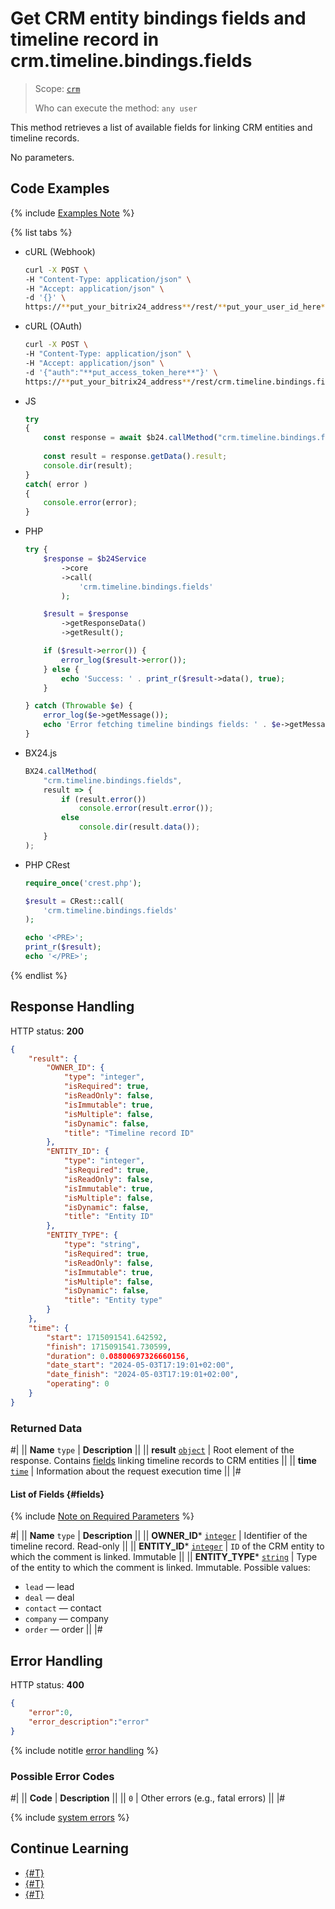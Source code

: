 # Get CRM entity bindings fields and timeline record in crm.timeline.bindings.fields

> Scope: [`crm`](../../../scopes/permissions.md)
>
> Who can execute the method: `any user`

This method retrieves a list of available fields for linking CRM entities and timeline records.

No parameters.

## Code Examples

{% include [Examples Note](../../../../_includes/examples.md) %}

{% list tabs %}

- cURL (Webhook)

    ```bash
    curl -X POST \
    -H "Content-Type: application/json" \
    -H "Accept: application/json" \
    -d '{}' \
    https://**put_your_bitrix24_address**/rest/**put_your_user_id_here**/**put_your_webhook_here**/crm.timeline.bindings.fields
    ```

- cURL (OAuth)

    ```bash
    curl -X POST \
    -H "Content-Type: application/json" \
    -H "Accept: application/json" \
    -d '{"auth":"**put_access_token_here**"}' \
    https://**put_your_bitrix24_address**/rest/crm.timeline.bindings.fields
    ```

- JS

    ```js
    try
    {
    	const response = await $b24.callMethod("crm.timeline.bindings.fields");
    	
    	const result = response.getData().result;
    	console.dir(result);
    }
    catch( error )
    {
    	console.error(error);
    }
    ```

- PHP

    ```php
    try {
        $response = $b24Service
            ->core
            ->call(
                'crm.timeline.bindings.fields'
            );
    
        $result = $response
            ->getResponseData()
            ->getResult();
    
        if ($result->error()) {
            error_log($result->error());
        } else {
            echo 'Success: ' . print_r($result->data(), true);
        }
    
    } catch (Throwable $e) {
        error_log($e->getMessage());
        echo 'Error fetching timeline bindings fields: ' . $e->getMessage();
    }
    ```

- BX24.js

    ```js
    BX24.callMethod(
        "crm.timeline.bindings.fields",
        result => {
            if (result.error())
                console.error(result.error());
            else
                console.dir(result.data());
        }
    );
    ```

- PHP CRest

    ```php
    require_once('crest.php');

    $result = CRest::call(
        'crm.timeline.bindings.fields'
    );

    echo '<PRE>';
    print_r($result);
    echo '</PRE>';
    ```

{% endlist %}

## Response Handling

HTTP status: **200**

```json
{
    "result": {
        "OWNER_ID": {
            "type": "integer",
            "isRequired": true,
            "isReadOnly": false,
            "isImmutable": true,
            "isMultiple": false,
            "isDynamic": false,
            "title": "Timeline record ID"
        },
        "ENTITY_ID": {
            "type": "integer",
            "isRequired": true,
            "isReadOnly": false,
            "isImmutable": true,
            "isMultiple": false,
            "isDynamic": false,
            "title": "Entity ID"
        },
        "ENTITY_TYPE": {
            "type": "string",
            "isRequired": true,
            "isReadOnly": false,
            "isImmutable": true,
            "isMultiple": false,
            "isDynamic": false,
            "title": "Entity type"
        }
    },
    "time": {
        "start": 1715091541.642592,
        "finish": 1715091541.730599,
        "duration": 0.08800697326660156,
        "date_start": "2024-05-03T17:19:01+02:00",
        "date_finish": "2024-05-03T17:19:01+02:00",
        "operating": 0
    }
}
```

### Returned Data

#|
|| **Name**
`type` | **Description** ||
|| **result**
[`object`](../../../data-types.md) | Root element of the response. Contains [fields](#fields) linking timeline records to CRM entities ||
|| **time**
[`time`](../../../data-types.md) | Information about the request execution time ||
|#

#### List of Fields {#fields}

{% include [Note on Required Parameters](../../../../_includes/required.md) %}

#|
|| **Name**
`type` | **Description** ||
|| **OWNER_ID***
[`integer`](../../../data-types.md) | Identifier of the timeline record. Read-only ||
|| **ENTITY_ID***
[`integer`](../../../data-types.md) | `ID` of the CRM entity to which the comment is linked. Immutable ||
|| **ENTITY_TYPE***
[`string`](../../../data-types.md) | Type of the entity to which the comment is linked. Immutable. Possible values:
- `lead` — lead
- `deal` — deal
- `contact` — contact
- `company` — company
- `order` — order
  ||
|#

## Error Handling

HTTP status: **400**

```json
{
    "error":0,
    "error_description":"error"
}
```

{% include notitle [error handling](../../../../_includes/error-info.md) %}

### Possible Error Codes

#|
|| **Code** | **Description** ||
|| `0` | Other errors (e.g., fatal errors) ||
|#

{% include [system errors](../../../../_includes/system-errors.md) %}

## Continue Learning 

- [{#T}](./crm-timeline-bindings-bind.md)
- [{#T}](./crm-timeline-bindings-list.md)
- [{#T}](./crm-timeline-bindings-unbind.md)